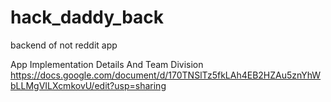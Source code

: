 # hack_daddy_back
backend of not reddit app

App Implementation Details And Team Division https://docs.google.com/document/d/170TNSlTz5fkLAh4EB2HZAu5znYhWbLLMgVILXcmkovU/edit?usp=sharing
